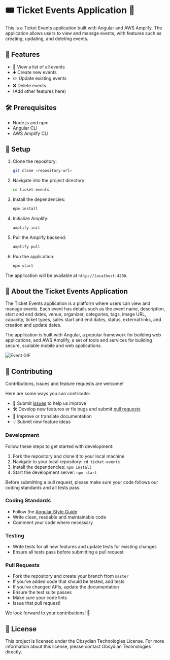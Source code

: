 # 🎟️ Ticket Events Application 🎉

This is a Ticket Events application built with Angular and AWS Amplify. The application allows users to view and manage events, with features such as creating, updating, and deleting events.

## 🚀 Features

- 📖 View a list of all events
- ➕ Create new events
- ✏️ Update existing events
- ❌ Delete events
- (Add other features here)

## 🛠️ Prerequisites

- Node.js and npm
- Angular CLI
- AWS Amplify CLI

## 📝 Setup

1. Clone the repository:

   ```bash
   git clone <repository-url>
   ```

2. Navigate into the project directory:

   ```bash
   cd ticket-events
   ```

3. Install the dependencies:

   ```bash
   npm install
   ```

4. Initialize Amplify:

   ```bash
   amplify init
   ```

5. Pull the Amplify backend:

   ```bash
   amplify pull
   ```

6. Run the application:

   ```bash
   npm start
   ```

The application will be available at `http://localhost:4200`.

## 🎈 About the Ticket Events Application

The Ticket Events application is a platform where users can view and manage events. Each event has details such as the event name, description, start and end dates, venue, organizer, categories, tags, image URL, capacity, ticket types, sales start and end dates, status, external links, and creation and update dates.

The application is built with Angular, a popular framework for building web applications, and AWS Amplify, a set of tools and services for building secure, scalable mobile and web applications.

![Event GIF](https://media.giphy.com/media/l0HlHFRbmaZtBRhXG/giphy.gif)

## 🤝 Contributing

Contributions, issues and feature requests are welcome!

Here are some ways you can contribute:

- 🐛 Submit [issues](<repository-issues-url>) to help us improve
- 🛠 Develop new features or fix bugs and submit [pull requests](<repository-pulls-url>)
- 📖 Improve or translate documentation
- 💡 Submit new feature ideas

### Development

Follow these steps to get started with development:

1. Fork the repository and clone it to your local machine
2. Navigate to your local repository: `cd ticket-events`
3. Install the dependencies: `npm install`
4. Start the development server: `npm start`

Before submitting a pull request, please make sure your code follows our coding standards and all tests pass.

### Coding Standards

- Follow the [Angular Style Guide](https://angular.io/guide/styleguide)
- Write clean, readable and maintainable code
- Comment your code where necessary

### Testing

- Write tests for all new features and update tests for existing changes
- Ensure all tests pass before submitting a pull request

### Pull Requests

- Fork the repository and create your branch from `master`
- If you've added code that should be tested, add tests
- If you've changed APIs, update the documentation
- Ensure the test suite passes
- Make sure your code lints
- Issue that pull request!

We look forward to your contributions! 🎉

## 📄 License

This project is licensed under the Obsydian Technologies License. For more information about this license, please contact Obsydian Technologies directly.
```


